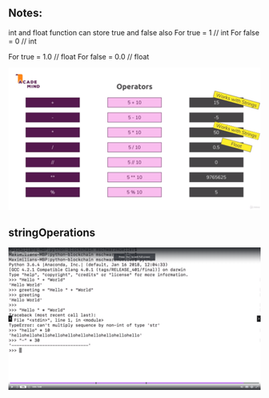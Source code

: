 ## Notes:

int and float function can store true and false also
For true = 1 // int
For false = 0 // int

For true = 1.0 // float
For false = 0.0 // float

![Screenshot](assets/img/numbers1.png)

## stringOperations

![Screenshot](assets/img/stringOperations.png)
